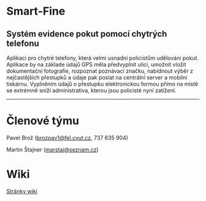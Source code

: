 # Smart-Fine #
## Systém evidence pokut pomocí chytrých telefonu ##

Aplikaci pro chytré telefony, která velmi usnadní policistům udělování pokut. Aplikace by na základe údajů GPS měla předvyplnit ulici, umožnit vložit dokumentační fotografie, rozpoznat poznávací značku, nabídnout výběr z nejčastějších přestupků a údaje pak poslat na centrální server a mobilní tiskárnu. Vyplněním údajů o přestupku elektronickou formou přímo na místě se extrémně sníží administrativa, kterou jsou policisté nyní zatíženi.

---

# Členové týmu #
Pavel Brož (brozpav1@fel.cvut.cz, 737 635 904)

Martin Štajner (marstaj@seznam.cz)

# Wiki #
[Stránky wiki](SmartFine_MainPage.md)